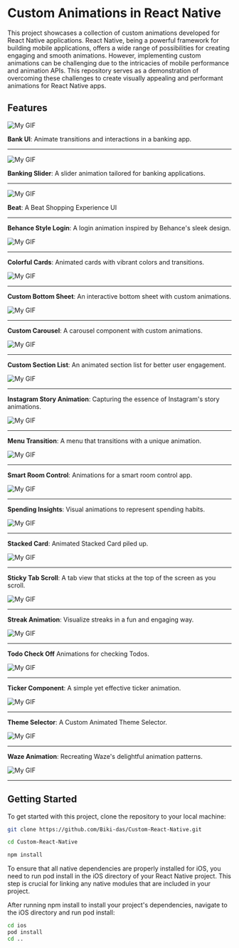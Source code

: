# Custom Animations in React Native

This project showcases a collection of custom animations developed for React Native applications. React Native, being a powerful framework for building mobile applications, offers a wide range of possibilities for creating engaging and smooth animations. However, implementing custom animations can be challenging due to the intricacies of mobile performance and animation APIs. This repository serves as a demonstration of overcoming these challenges to create visually appealing and performant animations for React Native apps.

## Features

![My GIF](https://media.giphy.com/media/v1.Y2lkPTc5MGI3NjExZGQ0Nnl5NnB5bHIxd3pxamtjcXNreG1xY3Y0cXkyZmV2NGhrMmlzeSZlcD12MV9pbnRlcm5hbF9naWZfYnlfaWQmY3Q9Zw/EswgoEhAeXrmx1IyO8/giphy.gif)

**Bank UI**: Animate transitions and interactions in a banking app.

---

![My GIF](https://media.giphy.com/media/v1.Y2lkPTc5MGI3NjExa2p2bnc1YTdya3pqOTlobjVveTgzbWhjYnUzN3U2MnJlb3d3bTI5MCZlcD12MV9pbnRlcm5hbF9naWZfYnlfaWQmY3Q9Zw/AdAJSClvlF9n1rbtk5/giphy.gif)

**Banking Slider**: A slider animation tailored for banking applications.

---

![My GIF](https://media.giphy.com/media/v1.Y2lkPTc5MGI3NjExOGZhdDJoaXBuc2xkcGllZWg1czA5eTQ2dDR6eWY2bzk0amMzaWU2ZSZlcD12MV9pbnRlcm5hbF9naWZfYnlfaWQmY3Q9Zw/oVudd8DwOaOlFv98ru/giphy.gif)

**Beat**: A Beat Shopping Experience UI

---

**Behance Style Login**: A login animation inspired by Behance's sleek design.

![My GIF](https://media.giphy.com/media/v1.Y2lkPTc5MGI3NjExYXdqdmZiaG5meXA1bGtwbGU2OWdoZnJmajJ1cG42cHd3enVpdmdicSZlcD12MV9pbnRlcm5hbF9naWZfYnlfaWQmY3Q9Zw/ahgW0Wwldu5fgKyjBg/giphy.gif)

---

**Colorful Cards**: Animated cards with vibrant colors and transitions.

![My GIF](https://media.giphy.com/media/v1.Y2lkPTc5MGI3NjExMGJmcjZvcDNjcmdkZXQxeHpld2tib2g2M3dkczlsMnN2eXkwMnJpZSZlcD12MV9pbnRlcm5hbF9naWZfYnlfaWQmY3Q9Zw/KD8poIOBdK01R2DUBy/giphy.gif)

---

**Custom Bottom Sheet**: An interactive bottom sheet with custom animations.

![My GIF](https://media.giphy.com/media/v1.Y2lkPTc5MGI3NjExYXo3ZmtkZm5tY3N5dGUzZTYxZmFzMzluMm9yNXNpOXp4ZWRkd3FhNyZlcD12MV9pbnRlcm5hbF9naWZfYnlfaWQmY3Q9Zw/v7ufDJGtGxyNSqOQar/giphy.gif)

---

**Custom Carousel**: A carousel component with custom animations.

![My GIF](https://media.giphy.com/media/v1.Y2lkPTc5MGI3NjExdG80Ym5mZGI0NXl6aGVyc2dkbmVyanFjdGsydXBsbzZlbG43YzhzZCZlcD12MV9pbnRlcm5hbF9naWZfYnlfaWQmY3Q9Zw/5yu3RBXtXQVrL1UADi/giphy.gif)

---

**Custom Section List**: An animated section list for better user engagement.

![My GIF](https://media.giphy.com/media/v1.Y2lkPTc5MGI3NjExNm1peDF3M2RrOWo1OHpvcjBtdHBxcDFjcTY1NWxlZmRjbXZkamRvNSZlcD12MV9pbnRlcm5hbF9naWZfYnlfaWQmY3Q9Zw/AtY4y3OyQyLolD3uea/giphy.gif)

---

**Instagram Story Animation**: Capturing the essence of Instagram's story animations.

![My GIF](https://media.giphy.com/media/v1.Y2lkPTc5MGI3NjExM3F0ZXlob21wNXkzZ3Z3N2tsaW9vdGE3OXN0NWNtdXZoeWZhcmRlNSZlcD12MV9pbnRlcm5hbF9naWZfYnlfaWQmY3Q9Zw/DnntpW02QrLoapM3Uf/giphy-downsized-large.gif)

---

**Menu Transition**: A menu that transitions with a unique animation.

![My GIF](https://media.giphy.com/media/v1.Y2lkPTc5MGI3NjExOXhjNTlzcTRhbm5teWN6YWNsaDZsZTAxeDI0ZTV0d3Y2Y3k2ZjN6aiZlcD12MV9pbnRlcm5hbF9naWZfYnlfaWQmY3Q9Zw/p6rdEEMjj82zaDtDQd/giphy.gif)

---

**Smart Room Control**: Animations for a smart room control app.

![My GIF](https://media.giphy.com/media/v1.Y2lkPTc5MGI3NjExeGM5ZnB4YTdwdXlnN2VlOTJnemp0ZnpyZXlyOXZldzFuNGR3cDRtdSZlcD12MV9pbnRlcm5hbF9naWZfYnlfaWQmY3Q9Zw/YjY0i2utljXPriiURb/giphy.gif)

---

**Spending Insights**: Visual animations to represent spending habits.

![My GIF](https://media.giphy.com/media/v1.Y2lkPTc5MGI3NjExNHI5ZmIybGF0cGw2M3p4YjFmc29wYWt1cXA5eW9tZnYxaGQyM3hhbyZlcD12MV9pbnRlcm5hbF9naWZfYnlfaWQmY3Q9Zw/47AZoEQlKgLAS7QgeZ/giphy.gif)

---

**Stacked Card**: Animated Stacked Card piled up.

![My GIF](https://media.giphy.com/media/v1.Y2lkPTc5MGI3NjExb2R5YXpmeXhhNDVyZXRpYm9lcWYxMngzNmF6bWxoa3dreW5oYzBoaSZlcD12MV9pbnRlcm5hbF9naWZfYnlfaWQmY3Q9Zw/TFsSvjDk0VkLusHI6F/giphy.gif)

---

**Sticky Tab Scroll**: A tab view that sticks at the top of the screen as you scroll.

![My GIF](https://media.giphy.com/media/v1.Y2lkPTc5MGI3NjExOGtxOHhjNmtxaGZpeHo5M25kaWQ3YW56ZHpmcTJjbDdva2YyZnEycyZlcD12MV9pbnRlcm5hbF9naWZfYnlfaWQmY3Q9Zw/bmLA4kNJpNwtG5PeXN/giphy.gif)

---

**Streak Animation**: Visualize streaks in a fun and engaging way.

![My GIF](https://media.giphy.com/media/v1.Y2lkPTc5MGI3NjExdTdrdWdmc2N4cDZ1cHZvZ3kzbnhqOHlqd3AxNHVraXd2OGV4ZHd4MyZlcD12MV9pbnRlcm5hbF9naWZfYnlfaWQmY3Q9Zw/3vg2fr886Y0ec3o4R3/giphy.gif)

---

**Todo Check Off** Animations for checking Todos.

![My GIF](https://media.giphy.com/media/v1.Y2lkPTc5MGI3NjExNjhkMDF2Zm5xZ3dqcXN1YzZsOGxraWNocHc2aXl4ZnAxY2hwZG8yNyZlcD12MV9pbnRlcm5hbF9naWZfYnlfaWQmY3Q9Zw/cFMxFyPWr54kUmXB0r/giphy.gif)

---

**Ticker Component**: A simple yet effective ticker animation.

![My GIF](https://media.giphy.com/media/v1.Y2lkPTc5MGI3NjExbXhlYXZmaTVvMzFkZGliZ3ZyZzl0eWM2Yzh2bnhtazM0MHBka3FlNSZlcD12MV9pbnRlcm5hbF9naWZfYnlfaWQmY3Q9Zw/wvneFCtqC6UqWGq2Ep/giphy.gif)

---

**Theme Selector**: A Custom Animated Theme Selector.

![My GIF](https://media.giphy.com/media/v1.Y2lkPTc5MGI3NjExbG81bDUxenJyNmpreXhvdGUyd2huMGx0dWh0NDFqeTh5bzR5bnR5eCZlcD12MV9pbnRlcm5hbF9naWZfYnlfaWQmY3Q9Zw/lGPEkg9ZuB2FBVyVwY/giphy.gif)

---

**Waze Animation**: Recreating Waze's delightful animation patterns.

![My GIF](https://media.giphy.com/media/v1.Y2lkPTc5MGI3NjExZ3AxZzdtN2U4cDFhNGszdGxtbHVyeWp0bmNqZDk0Y2JyMmo1eGRjZCZlcD12MV9pbnRlcm5hbF9naWZfYnlfaWQmY3Q9Zw/Ilp6OWf3A7vGcY4dHB/giphy.gif)

---

## Getting Started

To get started with this project, clone the repository to your local machine:

```bash
git clone https://github.com/Biki-das/Custom-React-Native.git
```

```bash
cd Custom-React-Native
```

```bash
npm install
```

To ensure that all native dependencies are properly installed for iOS, you need to run pod install in the iOS directory of your React Native project. This step is crucial for linking any native modules that are included in your project.

After running npm install to install your project's dependencies, navigate to the iOS directory and run pod install:

```bash
cd ios
pod install
cd ..
```

